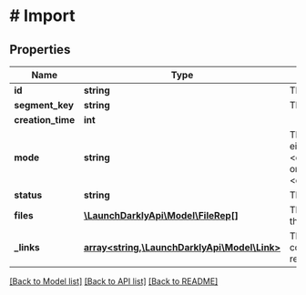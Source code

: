 # # Import

## Properties

Name | Type | Description | Notes
------------ | ------------- | ------------- | -------------
**id** | **string** | The import ID |
**segment_key** | **string** | The segment key |
**creation_time** | **int** |  |
**mode** | **string** | The import mode used, either &lt;code&gt;merge&lt;/code&gt; or &lt;code&gt;replace&lt;/code&gt; |
**status** | **string** | The import status |
**files** | [**\LaunchDarklyApi\Model\FileRep[]**](FileRep.md) | The imported files and their status | [optional]
**_links** | [**array<string,\LaunchDarklyApi\Model\Link>**](Link.md) | The location and content type of related resources |

[[Back to Model list]](../../README.md#models) [[Back to API list]](../../README.md#endpoints) [[Back to README]](../../README.md)

